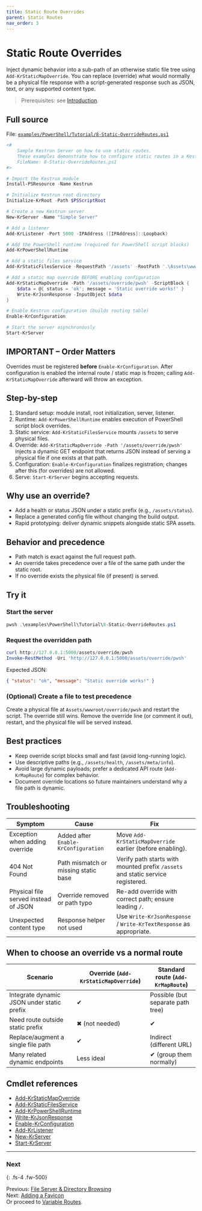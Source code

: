 ```yaml
---
title: Static Route Overrides
parent: Static Routes
nav_order: 3
---
```


# Static Route Overrides

Inject dynamic behavior into a sub-path of an otherwise static file tree using `Add-KrStaticMapOverride`.
You can replace (override) what would normally be a physical file response with a script-generated response
such as JSON, text, or any supported content type.

> Prerequisites: see [Introduction][Introduction].

## Full source

File: [`examples/PowerShell/Tutorial/8-Static-OverrideRoutes.ps1`][8-Static-OverrideRoutes.ps1]

```powershell
<#
    Sample Kestrun Server on how to use static routes.
    These examples demonstrate how to configure static routes in a Kestrun server.
    FileName: 8-Static-OverrideRoutes.ps1
#>

# Import the Kestrun module
Install-PSResource -Name Kestrun

# Initialize Kestrun root directory
Initialize-KrRoot -Path $PSScriptRoot

# Create a new Kestrun server
New-KrServer -Name "Simple Server"

# Add a listener
Add-KrListener -Port 5000 -IPAddress ([IPAddress]::Loopback)

# Add the PowerShell runtime (required for PowerShell script blocks)
Add-KrPowerShellRuntime

# Add a static files service
Add-KrStaticFilesService -RequestPath '/assets' -RootPath '.\Assets\wwwroot'

# Add a static map override BEFORE enabling configuration
Add-KrStaticMapOverride -Path '/assets/override/pwsh' -ScriptBlock {
    $data = @{ status = 'ok'; message = 'Static override works!' }
    Write-KrJsonResponse -InputObject $data
}

# Enable Kestrun configuration (builds routing table)
Enable-KrConfiguration

# Start the server asynchronously
Start-KrServer
```

## IMPORTANT – Order Matters

Overrides must be registered **before** `Enable-KrConfiguration`. After configuration is enabled the internal
route / static map is frozen; calling `Add-KrStaticMapOverride` afterward will throw an exception.

## Step-by-step

1. Standard setup: module install, root initialization, server, listener.
2. Runtime: `Add-KrPowerShellRuntime` enables execution of PowerShell script block overrides.
3. Static service: `Add-KrStaticFilesService` mounts `/assets` to serve physical files.
4. Override: `Add-KrStaticMapOverride -Path '/assets/override/pwsh'` injects a dynamic GET endpoint that
   returns JSON instead of serving a physical file if one exists at that path.
5. Configuration: `Enable-KrConfiguration` finalizes registration; changes after this (for overrides) are not allowed.
6. Serve: `Start-KrServer` begins accepting requests.

## Why use an override?

- Add a health or status JSON under a static prefix (e.g., `/assets/status`).
- Replace a generated config file without changing the build output.
- Rapid prototyping: deliver dynamic snippets alongside static SPA assets.

## Behavior and precedence

- Path match is exact against the full request path.
- An override takes precedence over a file of the same path under the static root.
- If no override exists the physical file (if present) is served.

## Try it

### Start the server

```powershell
pwsh .\examples\PowerShell\Tutorial\8-Static-OverrideRoutes.ps1
```

### Request the overridden path

```powershell
curl http://127.0.0.1:5000/assets/override/pwsh
Invoke-RestMethod -Uri 'http://127.0.0.1:5000/assets/override/pwsh'
```

Expected JSON:

```json
{ "status": "ok", "message": "Static override works!" }
```

### (Optional) Create a file to test precedence

Create a physical file at `Assets/wwwroot/override/pwsh` and restart the script. The override still wins.
Remove the override line (or comment it out), restart, and the physical file will be served instead.

## Best practices

- Keep override script blocks small and fast (avoid long-running logic).
- Use descriptive paths (e.g., `/assets/health`, `/assets/meta/info`).
- Avoid large dynamic payloads; prefer a dedicated API route (`Add-KrMapRoute`) for complex behavior.
- Document override locations so future maintainers understand why a file path is dynamic.

## Troubleshooting

| Symptom                              | Cause                                | Fix                                                                             |
|--------------------------------------|--------------------------------------|---------------------------------------------------------------------------------|
| Exception when adding override       | Added after `Enable-KrConfiguration` | Move `Add-KrStaticMapOverride` earlier (before enabling).                       |
| 404 Not Found                        | Path mismatch or missing static base | Verify path starts with mounted prefix `/assets` and static service registered. |
| Physical file served instead of JSON | Override removed or path typo        | Re-add override with correct path; ensure leading `/`.                          |
| Unexpected content type              | Response helper not used             | Use `Write-KrJsonResponse` / `Write-KrTextResponse` as appropriate.             |

## When to choose an override vs a normal route

| Scenario                                   | Override (`Add-KrStaticMapOverride`) | Standard route (`Add-KrMapRoute`) |
|--------------------------------------------|--------------------------------------|-----------------------------------|
| Integrate dynamic JSON under static prefix | ✔                                    | Possible (but separate path tree) |
| Need route outside static prefix           | ✖ (not needed)                       | ✔                                 |
| Replace/augment a single file path         | ✔                                    | Indirect (different URL)          |
| Many related dynamic endpoints             | Less ideal                           | ✔ (group them normally)           |

## Cmdlet references

- [Add-KrStaticMapOverride][Add-KrStaticMapOverride]
- [Add-KrStaticFilesService][Add-KrStaticFilesService]
- [Add-KrPowerShellRuntime][Add-KrPowerShellRuntime]
- [Write-KrJsonResponse][Write-KrJsonResponse]
- [Enable-KrConfiguration][Enable-KrConfiguration]
- [Add-KrListener][Add-KrListener]
- [New-KrServer][New-KrServer]
- [Start-KrServer][Start-KrServer]

---

### Next

{: .fs-4 .fw-500}

Previous: [File Server & Directory Browsing](./2.File-Server.md)  
Next: [Adding a Favicon](./4.Favicon.md)  
Or proceed to [Variable Routes][Next].

[Add-KrStaticMapOverride]: /docs/pwsh/cmdlets/Add-KrStaticMapOverride
[Add-KrStaticFilesService]: /docs/pwsh/cmdlets/Add-KrStaticFilesService
[Add-KrPowerShellRuntime]: /docs/pwsh/cmdlets/Add-KrPowerShellRuntime
[Write-KrJsonResponse]: /docs/pwsh/cmdlets/Write-KrJsonResponse
[Enable-KrConfiguration]: /docs/pwsh/cmdlets/Enable-KrConfiguration
[Add-KrListener]: /docs/pwsh/cmdlets/Add-KrListener
[New-KrServer]: /docs/pwsh/cmdlets/New-KrServer
[Start-KrServer]: /docs/pwsh/cmdlets/Start-KrServer
[8-Static-OverrideRoutes.ps1]: https://github.com/Kestrun/Kestrun/blob/main/examples/PowerShell/Tutorial/8-Static-OverrideRoutes.ps1
[Introduction]: ../1.introduction/index.md#prerequisites
[Next]: ../4.variable/index.md
